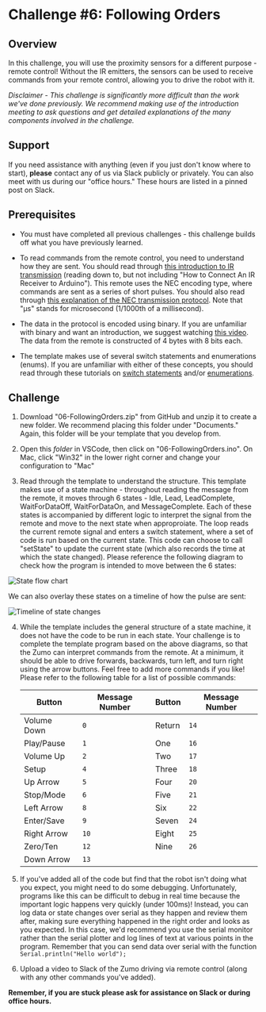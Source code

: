 # Challenge #6: Following Orders

## Overview

In this challenge, you will use the proximity sensors for a different purpose - remote control! Without the IR emitters, the sensors can be used to receive commands from your remote control, allowing you to drive the robot with it.

*Disclaimer - This challenge is significantly more difficult than the work we've done previously. We recommend making use of the introduction meeting to ask questions and get detailed explanations of the many components involved in the challenge.*

## Support

If you need assistance with anything (even if you just don't know where to start), **please** contact any of us via Slack publicly or privately. You can also meet with us during our "office hours." These hours are listed in a pinned post on Slack.

## Prerequisites

* You must have completed all previous challenges - this challenge builds off what you have previously learned.

* To read commands from the remote control, you need to understand how they are sent. You should read through [this introduction to IR transmission](https://www.circuitbasics.com/arduino-ir-remote-receiver-tutorial/) (reading down to, but not including "How to Connect An IR Receiver to Arduino"). This remote uses the NEC encoding type, where commands are sent as a series of short pulses. You should also read through [this explanation of the NEC transmission protocol](https://techdocs.altium.com/display/FPGA/NEC+Infrared+Transmission+Protocol). Note that "µs" stands for microsecond (1/1000th of a millisecond).

* The data in the protocol is encoded using binary. If you are unfamiliar with binary and want an introduction, we suggest watching [this video](https://www.youtube.com/watch?v=ku4KOFQ-bB4). The data from the remote is constructed of 4 bytes with 8 bits each.

* The template makes use of several switch statements and enumerations (enums). If you are unfamiliar with either of these concepts, you should read through these tutorials on [switch statements](https://www.tutorialspoint.com/cprogramming/switch_statement_in_c.htm) and/or [enumerations](https://www.programiz.com/c-programming/c-enumeration).

## Challenge

1. Download "06-FollowingOrders.zip" from GitHub and unzip it to create a new folder. We recommend placing this folder under "Documents." Again, this folder will be your template that you develop from.

2. Open this *folder* in VSCode, then click on "06-FollowingOrders.ino". On Mac, click "Win32" in the lower right corner and change your configuration to "Mac"

3. Read through the template to understand the structure. This template makes use of a state machine - throughout reading the message from the remote, it moves through 6 states - Idle, Lead, LeadComplete, WaitForDataOff, WaitForDataOn, and MessageComplete. Each of these states is accompanied by different logic to interpret the signal from the remote and move to the next state when approproiate. The loop reads the current remote signal and enters a switch statement, where a set of code is run based on the current state. This code can choose to call "setState" to update the current state (which also records the time at which the state changed). Please reference the following diagram to check how the program is intended to move between the 6 states:

![State flow chart](https://raw.githubusercontent.com/Mechanical-Advantage/Training2020/development/resources/06-statediagram.jpg)

We can also overlay these states on a timeline of how the pulse are sent:

![Timeline of state changes](https://raw.githubusercontent.com/Mechanical-Advantage/Training2020/development/resources/06-timeline.jpg)

4. While the template includes the general structure of a state machine, it does not have the code to be run in each state. Your challenge is to complete the template program based on the above diagrams, so that the Zumo can interpret commands from the remote. At a minimum, it should be able to drive forwards, backwards, turn left, and turn right using the arrow buttons. Feel free to add more commands if you like! Please refer to the following table for a list of possible commands:

    Button | Message Number | Button | Message Number
    --- | --- | --- | ---
    Volume Down | `0` | Return | `14`
    Play/Pause | `1` | One | `16`
    Volume Up | `2` | Two | `17`
    Setup | `4` | Three | `18`
    Up Arrow | `5` | Four | `20`
    Stop/Mode | `6` | Five | `21`
    Left Arrow | `8` | Six | `22`
    Enter/Save | `9` | Seven | `24`
    Right Arrow | `10` | Eight | `25`
    Zero/Ten | `12` | Nine | `26`
    Down Arrow | `13`

5. If you've added all of the code but find that the robot isn't doing what you expect, you might need to do some debugging. Unfortunately, programs like this can be difficult to debug in real time because the important logic happens very quickly (under 100ms)! Instead, you can log data or state changes over serial as they happen and review them after, making sure everything happened in the right order and looks as you expected. In this case, we'd recommend you use the serial monitor rather than the serial plotter and log lines of text at various points in the program. Remember that you can send data over serial with the function `Serial.println("Hello world");`

6. Upload a video to Slack of the Zumo driving via remote control (along with any other commands you've added).

**Remember, if you are stuck please ask for assistance on Slack or during office hours.**